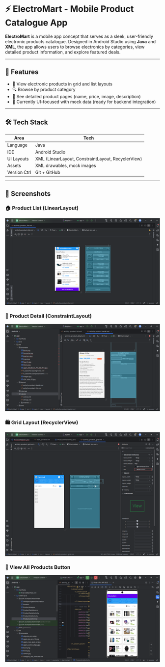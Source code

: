 # ⚡ ElectroMart - Mobile Product Catalogue App

**ElectroMart** is a mobile app concept that serves as a sleek, user-friendly electronic products catalogue. Designed in Android Studio using **Java** and **XML**, the app allows users to browse electronics by categories, view detailed product information, and explore featured deals.

---

## 📱 Features

- 🛒 View electronic products in grid and list layouts
- 🔍 Browse by product category
- 📸 See detailed product pages (name, price, image, description)
- 🧪 Currently UI-focused with mock data (ready for backend integration)

---

## 🛠️ Tech Stack

| Area          | Tech                          |
|---------------|-------------------------------|
| Language      | Java                          |
| IDE           | Android Studio                |
| UI Layouts    | XML (LinearLayout, ConstraintLayout, RecyclerView) |
| Assets        | XML drawables, mock images    |
| Version Ctrl  | Git + GitHub                  |

---


## 📸 Screenshots

### 🏠 Product List (LinearLayout)
![Product List](electromart_screenshot_1_1.png)

### 🧾 Product Detail (ConstraintLayout)
![Product Detail](electromart_screenshot_2_1.png)

### 🛍️ Grid Layout (RecyclerView)
![View All](electromart_screenshot_4_1.png)

### 📲 View All Products Button
![Product Grid](GridView.png)

